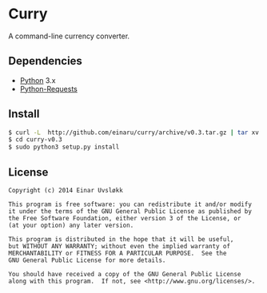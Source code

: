 # Curry

A command-line currency converter.


## Dependencies

- [Python](https://www.python.org) 3.x
- [Python-Requests](http://docs.python-requests.org/en/latest/)


## Install

``` bash
$ curl -L  http://github.com/einaru/curry/archive/v0.3.tar.gz | tar xv
$ cd curry-v0.3
$ sudo python3 setup.py install
```


## License

```
Copyright (c) 2014 Einar Uvsløkk

This program is free software: you can redistribute it and/or modify
it under the terms of the GNU General Public License as published by
the Free Software Foundation, either version 3 of the License, or
(at your option) any later version.

This program is distributed in the hope that it will be useful,
but WITHOUT ANY WARRANTY; without even the implied warranty of
MERCHANTABILITY or FITNESS FOR A PARTICULAR PURPOSE.  See the
GNU General Public License for more details.

You should have received a copy of the GNU General Public License
along with this program.  If not, see <http://www.gnu.org/licenses/>.
```
